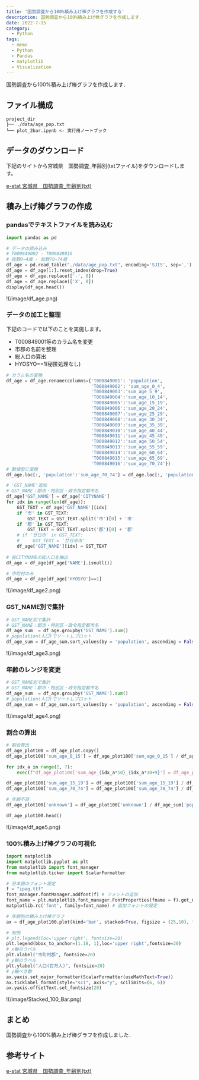 ```yaml
---
title: '国勢調査から100%積み上げ棒グラフを作成する'
description: 国勢調査から100%積み上げ棒グラフを作成します．
date: 2022-7-15
category: 
  - Python
tags:
  - memo
  - Python
  - Pandas
  - matplotlib
  - Visualization
---
```

国勢調査から100%積み上げ棒グラフを作成します．

<!-- https://www.hamlet-engineer.com -->
<!-- !(/image/ChordDiagram.png) -->

<!-- more -->

<ClientOnly>
  <CallInArticleAdsense />
</ClientOnly>



## ファイル構成
```
project_dir
├── ./data/age_pop.txt
└── plot_2bar.ipynb <- 実行用ノートブック
```

## データのダウンロード
下記のサイトから宮城県　国勢調査_年齢別(txtファイル)をダウンロードします。

[e-stat 宮城県　国勢調査_年齢別(txt)](https://www.e-stat.go.jp/gis/statmap-search?page=1&type=1&toukeiCode=00200521&toukeiYear=2015&aggregateUnit=A&serveyId=A002005212015&statsId=T000849)

## 積み上げ棒グラフの作成

### pandasでテキストファイルを読み込む
```python
import pandas as pd

# データの読み込み
# T000849002 - T000849016
# 総数0~4歳 - 総数70~74歳
df_age = pd.read_table("./data/age_pop.txt", encoding='SJIS', sep=',')
df_age = df_age[1:].reset_index(drop=True)
df_age = df_age.replace(['-', 0])
df_age = df_age.replace(['X', 0])
display(df_age.head())
```

!(/image/df_age.png)

### データの加工と整理
下記のコードで以下のことを実施します。
- T000849001等のカラム名を変更
- 市郡の名前を整理
- 総人口の算出
- HYOSYO==1(秘匿処理なし)

```python
# カラム名の変換
df_age = df_age.rename(columns={'T000849001': 'population',
                                'T000849002': 'sum_age_0_4',
                                'T000849003':'sum_age_5_9', 
                                'T000849004':'sum_age_10_14', 
                                'T000849005':'sum_age_15_19', 
                                'T000849006':'sum_age_20_24', 
                                'T000849007':'sum_age_25_29', 
                                'T000849008':'sum_age_30_34', 
                                'T000849009':'sum_age_35_39', 
                                'T000849010':'sum_age_40_44', 
                                'T000849011':'sum_age_45_49', 
                                'T000849012':'sum_age_50_54', 
                                'T000849013':'sum_age_55_59', 
                                'T000849014':'sum_age_60_64', 
                                'T000849015':'sum_age_65_69', 
                                'T000849016':'sum_age_70_74'})
# 数値型に変換
df_age.loc[:, 'population':'sum_age_70_74'] = df_age.loc[:, 'population':'sum_age_70_74'].astype(int)

# 'GST_NAME'追加
# GST_NAME：郡市・特別区・政令指定都市名
df_age['GST_NAME'] = df_age['CITYNAME']
for idx in range(len(df_age)):
    GST_TEXT = df_age['GST_NAME'][idx]
    if '市' in GST_TEXT:
        GST_TEXT = GST_TEXT.split('市')[0] + '市'
    if '郡' in GST_TEXT:
        GST_TEXT = GST_TEXT.split('郡')[0] + '郡'
    # if '廿日市' in GST_TEXT:
    #     GST_TEXT = '廿日市市'
    df_age['GST_NAME'][idx] = GST_TEXT
    
# 各CITYNAMEの総人口を抽出
df_age = df_age[df_age['NAME'].isnull()]

# 市町村のみ
df_age = df_age[df_age['HYOSYO']==1]
```

!(/image/df_age2.png)

### GST_NAME別で集計
```python
# GST_NAME別で集計
# GST_NAME：郡市・特別区・政令指定都市名
df_age_sum  = df_age.groupby('GST_NAME').sum()
# population(人口)でソートしプロット
df_age_sum = df_age_sum.sort_values(by = 'population', ascending = False)
```

!(/image/df_age3.png)

### 年齢のレンジを変更
```python
# GST_NAME別で集計
# GST_NAME：郡市・特別区・政令指定都市名
df_age_sum  = df_age.groupby('GST_NAME').sum()
# population(人口)でソートしプロット
df_age_sum = df_age_sum.sort_values(by = 'population', ascending = False)
```

!(/image/df_age4.png)

### 割合の算出
```python
# 割合算出
df_age_plot100 = df_age_plot.copy()
df_age_plot100['sum_age_0_15'] = df_age_plot100['sum_age_0_15'] / df_age_sum['population']

for idx_a in range(2, 7):
    exec(f"df_age_plot100['sum_age_{idx_a*10}_{idx_a*10+9}'] = df_age_plot100['sum_age_{idx_a*10}_{idx_a*10+9}'] / df_age_sum['population']")

df_age_plot100['sum_age_15_19'] = df_age_plot100['sum_age_15_19'] / df_age_sum['population']
df_age_plot100['sum_age_70_74'] = df_age_plot100['sum_age_70_74'] / df_age_sum['population']

# 年齢不詳
df_age_plot100['unknown'] = df_age_plot100['unknown'] / df_age_sum['population']

df_age_plot100.head()
```

!(/image/df_age5.png)

### 100%積み上げ棒グラフの可視化
```python
import matplotlib
import matplotlib.pyplot as plt
from matplotlib import font_manager
from matplotlib.ticker import ScalarFormatter

# 日本語のフォント設定
f = "ipag.ttf"
font_manager.fontManager.addfont(f) # フォントの追加
font_name = plt.matplotlib.font_manager.FontProperties(fname = f).get_name() # 追加フォント名
matplotlib.rc('font', family=font_name) # 追加フォントの設定

# 年齢別の積み上げ棒グラフ
ax = df_age_plot100.plot(kind='bar', stacked=True, figsize = (25,10), fontsize = 20)

# 判例
# plt.legend(loc='upper right', fontsize=20)
plt.legend(bbox_to_anchor=(1.18, 1),loc='upper right',fontsize=20)
# x軸のラベル
plt.xlabel("市町村郡", fontsize=20)
# y軸のラベル
plt.ylabel("人口(百万人)", fontsize=20)
# y軸べき数
ax.yaxis.set_major_formatter(ScalarFormatter(useMathText=True))
ax.ticklabel_format(style="sci", axis="y", scilimits=(6, 6))
ax.yaxis.offsetText.set_fontsize(20)
```

!(/image/Stacked_100_Bar.png)

## まとめ
国勢調査から100%積み上げ棒グラフを作成しました．

## 参考サイト
[e-stat 宮城県　国勢調査_年齢別(txt)](https://www.e-stat.go.jp/gis/statmap-search?page=1&type=1&toukeiCode=00200521&toukeiYear=2015&aggregateUnit=A&serveyId=A002005212015&statsId=T000849)

<ClientOnly>
  <CallInArticleAdsense />
</ClientOnly>




